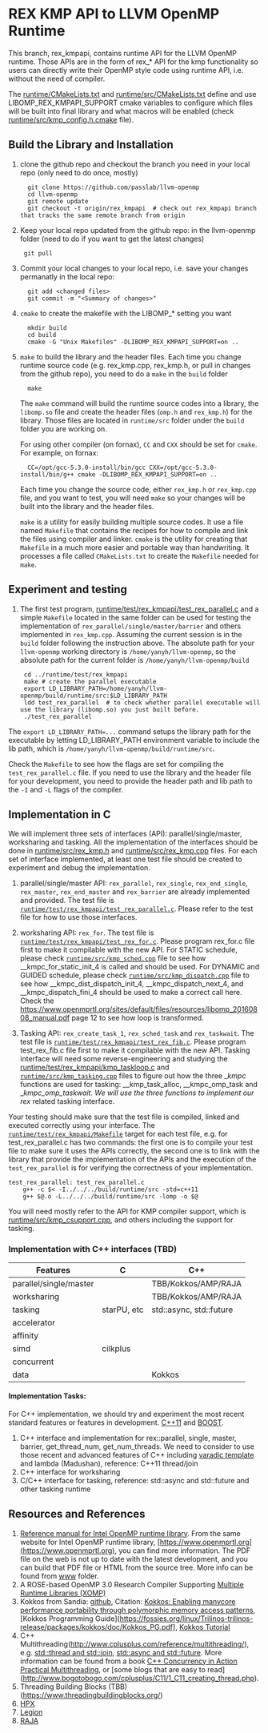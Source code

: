 # REX KMP API to LLVM OpenMP Runtime
This branch, rex_kmpapi, contains runtime API for the LLVM OpenMP runtime. 
Those APIs are in the form of rex_* API for the kmp functionality so users can directly 
  write their OpenMP style code using runtime API, i.e. without the need of compiler.

The [runtime/CMakeLists.txt](runtime/CMakeLists.txt) and [runtime/src/CMakeLists.txt](runtime/src/CMakeLists.txt) 
define and use LIBOMP_REX_KMPAPI_SUPPORT cmake variables to configure which files will be built into final library 
and what macros will be enabled (check [runtime/src/kmp_config.h.cmake](runtime/src/kmp_config.h.cmake) file). 

## Build the Library and Installation
  1. clone the github repo and checkout the branch you need in your local repo (only need to do once, mostly)
  
           git clone https://github.com/passlab/llvm-openmp 
           cd llvm-openmp
           git remote update
           git checkout -t origin/rex_kmpapi  # check out rex_kmpapi branch that tracks the same remote branch from origin
	   
  1. Keep your local repo updated from the github repo: in the llvm-openmp folder (need to do if you want to get the latest changes)
  
          git pull
	   
  1. Commit your local changes to your local repo, i.e. save your changes permanatly in the local repo:
   
           git add <changed files>
           git commit -m "<Summary of changes>"
	  
  1. `cmake` to create the makefile with the LIBOMP_* setting you want
  
           mkdir build
           cd build
           cmake -G "Unix Makefiles" -DLIBOMP_REX_KMPAPI_SUPPORT=on ..     
	   
  1. `make` to build the library and the header files. Each time you change runtime source code (e.g. rex_kmp.cpp, rex_kmp.h, or pull in changes from the github repo), you need to do a `make` in the `build` folder

           make
	  
     The `make` command will build the runtime source codes into a library, the `libomp.so` file and create the header files (`omp.h` and `rex_kmp.h`) for the library. Those files are located in `runtime/src` folder under the `build` folder you are working on. 
           
     For using other compiler (on fornax), `CC` and `CXX` should be set for `cmake`. For example, on fornax: 
      
           CC=/opt/gcc-5.3.0-install/bin/gcc CXX=/opt/gcc-5.3.0-install/bin/g++ cmake -DLIBOMP_REX_KMPAPI_SUPPORT=on ..
           
     Each time you change the source code, either `rex_kmp.h` or `rex_kmp.cpp` file, and you want to test, you will need `make` so your 
     changes will be built into the library and the header files. 
     
     `make` is a utility for easily building multiple source codes. It use a file named `Makefile` that contains the recipes for how to compile and link the files using compiler and linker. `cmake` is the utility for creating that `Makefile` in a much more easier and portable way than handwriting. It processes a file called `CMakeLists.txt` to create the `Makefile` needed for `make`. 
    
 ## Experiment and testing 
   1. The first test program, [runtime/test/rex_kmpapi/test_rex_parallel.c](runtime/test/rex_kmpapi/test_rex_parallel.c) and a simple `Makefile` located in the same folder can be used for testing the implementation of `rex_parallel/single/master/barrier` and others implemented in `rex_kmp.cpp`. Assuming the current session is in the `build` folder following the instruction above. The absolute path for your `llvm-openmp` working directory is `/home/yanyh/llvm-openmp`, so the absolute path for the current folder is `/home/yanyh/llvm-openmp/build`
   
           cd ../runtime/test/rex_kmpapi
           make # create the parallel executable
           export LD_LIBRARY_PATH=/home/yanyh/llvm-openmp/build/runtime/src:$LD_LIBRARY_PATH
           ldd test_rex_parallel  # to check whether parallel executable will use the library (libomp.so) you just built before. 
           ./test_rex_parallel
   
   The `export LD_LIBRARY_PATH=...` command setups the library path for the executable by letting LD_LIBRARY_PATH environment variable to include the lib path, which is `/home/yanyh/llvm-openmp/build/runtime/src`. 
     
   Check the `Makefile` to see how the flags are set for compiling the `test_rex_parallel.c` file. If you need to use the library and the header file for your development, you need to provide the header path and lib path to the `-I` and `-L` flags of the compiler.
     
## Implementation in C
We will implement three sets of interfaces (API): parallel/single/master, worksharing and tasking. All the implementation of the interfaces should be done in [runtime/src/rex_kmp.h](runtime/src/rex_kmp.h) and [runtime/src/rex_kmp.cpp](runtime/src/rex_kmp.cpp) files. For each set of interface implemented, at least one test file should be created to experiment and debug the implementation. 
  1. parallel/single/master API: `rex_parallel`, `rex_single`, `rex_end_single`, `rex_master`, `rex_end_master` and `rex_barrier` 
     are already implemented and provided. The test file is [`runtime/test/rex_kmpapi/test_rex_parallel.c`](runtime/test/rex_kmpapi/test_rex_parallel.c). 
     Please refer to the test file for how to use those interfaces. 
     
  1. worksharing API: `rex_for`. The test file is [`runtime/test/rex_kmpapi/test_rex_for.c`](runtime/test/rex_kmpapi/test_rex_for.c). 
     Please program rex_for.c file first to make it compilable with the new API. For STATIC schedule, please check [`runtime/src/kmp_sched.cpp`](runtime/src/kmp_sched.cpp) file to
     see how __kmpc_for_static_init_4 is called and should be used. For DYNAMIC and GUIDED schedule, please check
     [`runtime/src/kmp_dispatch.cpp`](runtime/src/kmp_dispatch.cpp) file to see how __kmpc_dist_dispatch_init_4, __kmpc_dispatch_next_4, and __kmpc_dispatch_fini_4 should be used to make a correct call here. Check the https://www.openmprtl.org/sites/default/files/resources/libomp_20160808_manual.pdf page 12 to see how loop is transformed. 
     
  1. Tasking API: `rex_create_task_1`, `rex_sched_task` and `rex_taskwait`. The test file is [`runtime/test/rex_kmpapi/test_rex_fib.c`](runtime/test/rex_kmpapi/test_rex_fib.c). Please program test_rex_fib.c file first to make it compilable with the new API. Tasking interface will need some reverse-engineering and studying the [runtime/test/rex_kmpapi/kmp_taskloop.c](runtime/test/rex_kmpapi/kmp_taskloop.c) and [`runtime/src/kmp_tasking.cpp`](runtime/src/kmp_tasking.cpp) files to figure out how the three __kmpc_ functions are used for tasking: __kmp_task_alloc, __kmpc_omp_task and __kmpc_omp_taskwait. We will use the three functions to implement our rex_ related tasking interface.
      
Your testing should make sure that the test file is compiled, linked and executed correctly using your interface. The [`runtime/test/rex_kmpapi/Makefile`](runtime/test/rex_kmpapi/Makefile) target for each test file, e.g. for test_rex_parallel.c has two commands: the first one is to compile your test file to make sure it uses the APIs correctly, the second one is to link with the library that provide the implementation of the APIs and the execution of the `test_rex_parallel` is for verifying the correctness of your implementation. 

````
test_rex_parallel: test_rex_parallel.c
	g++ -c $< -I../../../build/runtime/src -std=c++11
	g++ $@.o -L../../../build/runtime/src -lomp -o $@
````
  
  You will need mostly refer to the API for KMP compiler support, which is [runtime/src/kmp_csupport.cpp](runtime/src/kmp_csupport.cpp), and others including the support for tasking. 
  
  
### Implementation with C++ interfaces (TBD)

| Features               | C           | C++                     |
|------------------------|-------------|-------------------------|
| parallel/single/master |             | TBB/Kokkos/AMP/RAJA     |
| worksharing            |             | TBB/Kokkos/AMP/RAJA     |
| tasking                | starPU, etc | std::async, std::future |
| accelerator            |             |                         |
| affinity               |             |                         |
| simd                   | cilkplus    |                         |
| concurrent             |             |                         |
| data                   |             | Kokkos                  |
  
#### Implementation Tasks:
For C++ implementation, we should try and experiment the most recent standard features or features in development. [C++11](https://en.wikipedia.org/wiki/C%2B%2B11) and [BOOST](http://www.boost.org/doc/libs/). 
1. C++ interface and implementation for rex::parallel, single, master, barrier, get_thread_num, get_num_threads. We need to consider to use those recent and advanced features of C++ including [varadic template](https://eli.thegreenplace.net/2014/variadic-templates-in-c/) and lambda (Madushan), reference: C++11 thread/join
1. C++ interface for worksharing
1. C/C++ interface for tasking, reference: std::async and std::future and other tasking runtime

## Resources and References
  1. [Reference manual for Intel OpenMP runtime library](https://www.openmprtl.org/sites/default/files/resources/libomp_20160808_manual.pdf). From the same website for Intel OpenMP runtime library, [https://www.openmprtl.org](https://www.openmprtl.org), you can find more information. The PDF file on the web is not up to date
  with the latest development, and you can build that PDF file or HTML from the source tree. More info can be found from [www](www) folder. 
  1. A ROSE-based OpenMP 3.0 Research Compiler Supporting [Multiple Runtime Libraries (XOMP)](http://rosecompiler.org/ROSE_ResearchPapers/2010-06-AROSEBasedOpenMP3.0ResearchCompiler-IWOMP.pdf)
  1. Kokkos from Sandia: [github](https://github.com/kokkos), Citation: [Kokkos: Enabling manycore performance portability through polymorphic memory access patterns](http://www.sciencedirect.com/science/article/pii/S0743731514001257), [Kokkos Programming Guide](https://fossies.org/linux/Trilinos-trilinos-release/packages/kokkos/doc/Kokkos_PG.pdf], [Kokkos Tutorial](https://github.com/kokkos/kokkos-tutorials)
  1. C++ Multithreading(http://www.cplusplus.com/reference/multithreading/), e.g. [std::thread and std::join](http://www.cplusplus.com/reference/thread/thread/), [std::async and std::future](http://www.cplusplus.com/reference/future/). More information can be found from a book [C++ Concurrency in Action
Practical Multithreading](https://livebook.manning.com/#!/book/c-plus-plus-concurrency-in-action), or [some blogs that are easy to read]
(http://www.bogotobogo.com/cplusplus/C11/1_C11_creating_thread.php).
  1. Threading Building Blocks (TBB)(https://www.threadingbuildingblocks.org/)
  1. [HPX](https://github.com/STEllAR-GROUP/hpx)
  1. [Legion](http://legion.stanford.edu/)
  1. [RAJA](https://github.com/LLNL/RAJA)
